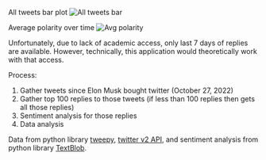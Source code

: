 All tweets bar plot
![All tweets bar](https://cdn.discordapp.com/attachments/905301278647783428/1079226601839001608/image.png)

Average polarity over time
![Avg polarity](https://cdn.discordapp.com/attachments/905301278647783428/1079226671003086898/image.png)

Unfortunately, due to lack of academic access, only last 7 days of replies are available. However, technically, this application would theoretically work with that access.

Process:
1. Gather tweets since Elon Musk bought twitter (October 27, 2022)
2. Gather top 100 replies to those tweets (if less than 100 replies then gets all those replies)
3. Sentiment analysis for those replies
4. Data analysis

Data from python library [tweepy](https://github.com/tweepy/tweepy), [twitter v2 API](https://developer.twitter.com/en/docs/twitter-api), and sentiment analysis from python library [TextBlob](https://textblob.readthedocs.io/en/dev/).
